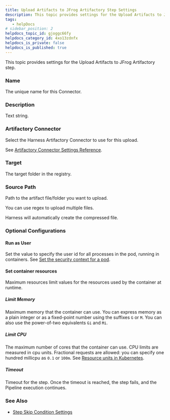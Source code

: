 ```yaml
---
title: Upload Artifacts to JFrog Artifactory Step Settings
description: This topic provides settings for the Upload Artifacts to JFrog Artifactory step. Name. The unique name for this Connector. Description. Text string. Artifactory Connector. Select the Harness Artifact…
tags: 
   - helpDocs
# sidebar_position: 2
helpdocs_topic_id: gjoggc66fy
helpdocs_category_id: 4xo13zdnfx
helpdocs_is_private: false
helpdocs_is_published: true
---
```


This topic provides settings for the Upload Artifacts to JFrog Artifactory step.

### Name

The unique name for this Connector.

### Description

Text string.

### Artifactory Connector

Select the Harness Artifactory Connector to use for this upload.

See [Artifactory Connector Settings Reference](../../platform/7_Connectors/ref-cloud-providers/artifactory-connector-settings-reference.md).

### Target

The target folder in the registry.

### Source Path

Path to the artifact file/folder you want to upload.

You can use regex to upload multiple files.

Harness will automatically create the compressed file.

### Optional Configurations

#### Run as User

Set the value to specify the user id for all processes in the pod, running in containers. See [Set the security context for a pod](https://kubernetes.io/docs/tasks/configure-pod-container/security-context/#set-the-security-context-for-a-pod).

#### Set container resources

Maximum resources limit values for the resources used by the container at runtime.

##### Limit Memory

Maximum memory that the container can use. You can express memory as a plain integer or as a fixed-point number using the suffixes `G` or `M`. You can also use the power-of-two equivalents `Gi` and `Mi`.

##### Limit CPU

The maximum number of cores that the container can use. CPU limits are measured in cpu units. Fractional requests are allowed: you can specify one hundred millicpu as `0.1` or `100m`. See [Resource units in Kubernetes](https://kubernetes.io/docs/concepts/configuration/manage-resources-containers/#resource-units-in-kubernetes).

##### Timeout

Timeout for the step. Once the timeout is reached, the step fails, and the Pipeline execution continues.

### See Also

* [Step Skip Condition Settings](../../platform/8_Pipelines/w_pipeline-steps-reference/step-skip-condition-settings.md)

